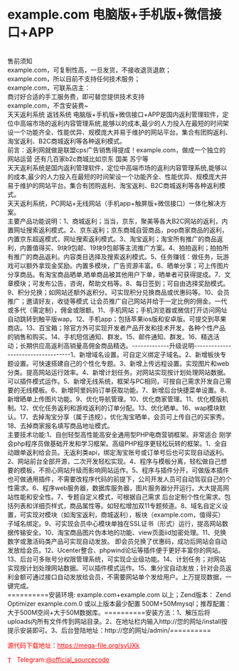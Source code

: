 # example.com 电脑版+手机版+微信接口+APP

<br>售前须知<br>example.com，可复制性高，一旦发货，不接收退货退款；<br>example.com，所以目前不支持任何技术服务；<br>example.com，可联系店主：<br>商讨好合适的手工服务费，即可替您提供技术支持<br>example.com，不含安装费~<br>天天返利系统 返钱系统 电脑版+手机版+微信接口+APP是国内返利管理软件，定位中高端市场的返利内容管理系统,能够以的成本,最少的人力投入在最短的时间架设一个功能齐全、性能优异、规模庞大并易于维护的网站平台。集合有团购返利、淘宝返利、B2C商城返利等各种返利模式。<br>前言：返利网就做是联盟cps广告销售得提成！example.com，做成一个独立的网站运营 还有几百家b2c商城比如京东 国美 苏宁等<br>天天返利系统是国内返利管理软件，定位中高端市场的返利内容管理系统,能够以的成本,最少的人力投入在最短的时间架设一个功能齐全、性能优异、规模庞大并易于维护的网站平台。集合有团购返利、淘宝返利、B2C商城返利等各种返利模式。<br>天天返利系统，PC网站+无线网站（手机app+触屏版+微信接口）一体化解决方案。<br>主要产品功能说明：1、商城返利；当当，京东，聚美等各大B2C网站的返利，内置网址搜索返利模式。2、京东返利；京东商城自营商品，pop商家商品的返利，内置京东超返模式，网址搜索返利模式。3、淘宝返利；淘宝所有推广的商品返利，内置值得买、9块9包邮、19块9包邮等主流推广方案。4、拍拍返利；拍拍所有推广的商品返利。内容类目选择及搜索返利模式。5、任务赚钱：做任务，玩游戏可以额外拿现金奖励。内置多模块，广告资源丰富。6、晒单分享；可上传图片分享商品。有淘宝商品晒单,晒单商品被其他用户下单，晒单者可获得提成。7、文章模块；可发布公告，咨询，帮助文档等。8、每日签到；可自由选择奖励模式。9、积分兑换；如网站还额外返积分。可实现积分兑换商品或优惠码等。10、会员推广；邀请好友，收徒等模式 让会员推广自己网站并给于一定比例的佣金。一代或多代（需定制），佣金或限额。11、手机网站；手机浏览器或微信打开访问网址自动跳转到触平版wap。12、手机app；包括苹果ios版和安卓版。可提交到苹果商店。13、百宝箱；除官方外可实现开发者产品开发和技术开发。各种个性产品的销售和购买。14、手机短信通知、群发。15、邮件通知、群发。16、精选活动；长期供应高返利高销量高佣金商品精选。-------------升级说明-----------------------------------1、新增域名设置。可自定义绑定子域名。2、新增板块专题设置。可快速搭建自己的个性化专题。3、新增上传远程设置。实现图片和web分类。提高网站运行效率。4、新增计划任务。对网站实现按计划处理网站数据。可以插件模式运作。5、新增无线系统，框架与PC相同，可按自己需求开发自己需要的无线模板。6、新增阿里妈妈订单获取功能。7、新增后台快捷菜单设置。8、新增晒单上传图片功能。9、优化导航管理。10、优化商家管理。11、优化模版机制。12、优化任务返利和游戏返利的订单分配。13、优化晒单。16、wap模块默认。17、去掉淘宝分享（属于违规），优化淘宝晒单，会员可上传自己的买家秀。18、去掉商家报名填写商品地址模式。<br>主要技术功能:1、自创轻型高性能高安全通用型PHP电商营销框架。非常适合 刚学会php程序员做基础开发和学习框架。高级PHP程序更轻松玩转的框架。1、全自动跟单返利给会员。无返利类api，绑定淘宝账号或订单号后也可实现自动返利。2、网站前台全部开源，二次开发轻松实现。4、程序与模板分离，轻松做自己想要的模板，不担心网站升级而影响网站运作。5、程序与插件分开，可做版本插件也可做通用插件，不需要改程序代码的前提下，公司开发人员可自动驾驭自己的个性需求。6、程序web服务器，数据库服务器，图片服务器分开运行。大大提高网站性能和安全性。7、专题自定义模式，可根据自己需求 后台定制个性化需求。包括列表和详细页样式，商品属性等。如轻松增加双11专题频道。8、域名自定义设置，可实现对模块（如淘宝返利，商城返利），板块（example.com，值得买） 子域名绑定。9、可实现会员中心模块单独在SSL证书（形式）运行，提高网站数据传输安全。10、淘宝商品图片伪本地的功能、view页面iid加密处理。11、兑换数字或激活码类产品可实现自动发放。 即会员兑换了优惠码，成功后网站会自动发放给会员。12、Ucenter整合、phpwind论坛等插件便于更好丰富你的网站。13、后台可多账号分权限管理系统，可实现企业级功能。14、计划任务；对网站实现按计划处理网站数据。可以插件模式运作。15、集分宝自动发放；针对会员返利金额可通过接口自动发放给会员，不需要网站单个发给用户。上万提现数据，一键完成。<br>==========安装环境: example.com+example.com 以上；Zend版本： Zend Optimizer example.com.0 或以上版本最少配置 500M+50Mmysql；推荐配置：大于500M空间+大于50M数据库。==========安装方法：1、解压后将uploads内所有文件传到网站目录。2、在地址栏内输入http://您的网址/install按提示安装即可。3、后台登陆地址：http://您的网址/admin/==========<br>


<p style="color: red;">源代码下载地址：<a href="https://mega-file.org/syUXk" style="color: red;">https://mega-file.org/syUXk</a></p><p style="color: red;"><img src="https://cdn-icons-png.flaticon.com/512/2111/2111646.png" alt="Telegram Icon" style="width: 16px; vertical-align: middle; margin-right: 5px;">Telegram:<a href="https://t.me/official_sourcecode" style="color: red;">@official_sourcecode</a></p>